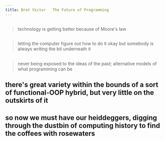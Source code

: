 ```yaml
---
title: Bret Victor   The Future of Programming
---
```


##
> technology is getting better because of Moore's law
##
> letting the computer figure out how to do it
okay but somebody is always writing the bit underneath it
## 
> never being exposed to the ideas of the past; alternative models of what programming can be
## there's great variety within the bounds of a sort of functional-OOP hybrid, but very little on the outskirts of it
## so now we must have our heiddeggers, digging through the dustbin of computing history to find the coffees with rosewaters
